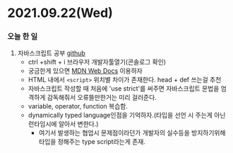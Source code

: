 # 2021.09.22(Wed)
### 오늘 한 일
1. 자바스크립트 공부 [github](https://github.com/Dokuny/MyProgrammingHistory/tree/main/ETC/Web/Javascript)
   * ctrl +shift + i 브라우저 개발자툴열기(콘솔로그 확인)
   * 궁금한게 있으면 [MDN Web Docs](developer.mozilla.org) 이용하자
   * HTML 내에서 ``<script>`` 위치별 차이가 존재한다. head +  def 쓰는걸 추천
   * 자바스크립트 작성할 때 처음에 'use strict'를 써주면 자바스크립트 문법을 엄격하게 감독해줘서 오류뜰만한거는 미리 걸러준다.
   * variable, operator, function 복습함.
   * dynamically typed language인점을 기억하자.(타입을 선언 시 주는게 아닌 런타임시에 알아서 변한다.)
     * 여기서 발생하는 협업시 문제점이라던가 개발자의 실수등을 방지하기위해 타입을 정해주는 type script라는게 존재.